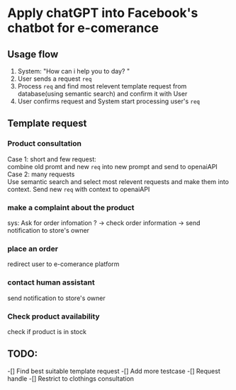# Apply chatGPT into Facebook's chatbot for e-comerance

## Usage flow
1. System: "How can i help you to day? "
2. User sends a request ```req```
3. Process ```req``` and find most relevent template request from database(using semantic search) and confirm it with User
4. User confirms request and System start processing user's ```req```

## Template request
### Product consultation
Case 1: short and few request: <br>
    combine old promt and new ```req``` into new prompt and send to openaiAPI <br>
Case 2: many requests <br>
    Use semantic search and select most relevent requests and make them into context. Send new ```req``` with context to openaiAPI <br>
### make a complaint about the product
sys: Ask for order infomation ? -> check order information -> send notification to store's owner
### place an order
redirect user to e-comerance platform 
### contact human assistant
send notification to store's owner
### Check product availability
check if product is in stock

## TODO:
-[] Find best suitable template request
-[] Add more testcase 
-[] Request handle
-[] Restrict to clothings consultation

